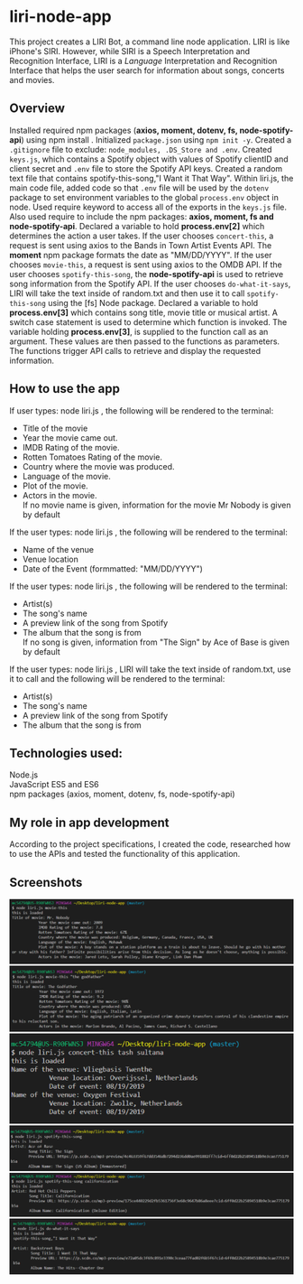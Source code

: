 # liri-node-app

This project creates a LIRI Bot, a command line node application. LIRI is like iPhone's SIRI. However, while SIRI is a Speech Interpretation and Recognition Interface, LIRI is a _Language_ Interpretation and Recognition Interface that helps the user search for information about songs, concerts and movies.

## Overview
Installed required npm packages (**axios, moment, dotenv, fs, node-spotify-api**) using npm install <npm package name>. Initialized `package.json` using `npm init -y`. Created a `.gitignore` file to exclude: `node_modules, .DS_Store and .env`. Created `keys.js`, which contains a Spotify object with values of Spotify clientID and client secret and `.env` file to store the Spotify API keys. Created a random text file that contains spotify-this-song,"I Want it That Way". Within liri.js, the main code file, added code so that `.env` file will be used by the `dotenv` package to set environment variables to the global `process.env` object in node. Used require keyword to access all of the exports in the `keys.js` file. Also used require to include the npm packages: **axios, moment, fs and node-spotify-api**. Declared a variable to hold **process.env[2]** which determines the action a user takes. If the user chooses `concert-this`, a request is sent using axios to the Bands in Town Artist Events API. The **moment** npm package formats the date as "MM/DD/YYYY". If the user chooses `movie-this`, a request is sent using axios to the OMDB API. If the user chooses `spotify-this-song`, the **node-spotify-api** is used to retrieve song information from the Spotify API. If the user chooses `do-what-it-says`, LIRI will take the text inside of random.txt and then use it to call `spotify-this-song` using the [fs] Node package. Declared a variable to hold **process.env[3]** which contains song title, movie title or musical artist. A switch case statement is used to determine which function is invoked. The variable holding **process.env[3]**, is supplied to the function call as an argument. These values are then passed to the functions as parameters. The functions trigger API calls to retrieve and display the requested information.

## How to use the app
If user types: node liri.js <movie-this> <movie name>, the following will be rendered to the terminal:  
* Title of the movie  
* Year the movie came out.  
* IMDB Rating of the movie.  
* Rotten Tomatoes Rating of the movie.  
* Country where the movie was produced.  
* Language of the movie.  
* Plot of the movie.  
* Actors in the movie.    
If no movie name is given, information for the movie Mr Nobody is given by default

If the user types: node liri.js <concert-this> <musical artist name>, the following will be rendered to the terminal:  
* Name of the venue  
* Venue location  
* Date of the Event (formmatted: "MM/DD/YYYY")

If the user types: node liri.js <spotify-this-song> <song name>, the following will be rendered to the terminal:  
* Artist(s)  
* The song's name  
* A preview link of the song from Spotify  
* The album that the song is from    
If no song is given, information from "The Sign" by Ace of Base is given by default

If the user types: node liri.js <do-what-it-says>, LIRI will take the text inside of random.txt, use it to call <spotify-this-song> and the following will be rendered to the terminal:  
* Artist(s)  
* The song's name  
* A preview link of the song from Spotify  
* The album that the song is from

## Technologies used: 
Node.js  
JavaScript ES5 and ES6  
npm packages (axios, moment, dotenv, fs, node-spotify-api)

## My role in app development
According to the project specifications, I created the code, researched how to use the APIs and tested the functionality of this application.

## Screenshots
![movie-this default](https://github.com/Gail-Deadwyler/liri-node-app/blob/master/movie-this-default.png)  
![movie-this](https://github.com/Gail-Deadwyler/liri-node-app/blob/master/movie-this.png)  
![concert-this](https://github.com/Gail-Deadwyler/liri-node-app/blob/master/concert-this.PNG) 
![spotify-this-song-default](https://github.com/Gail-Deadwyler/liri-node-app/blob/master/spotify-this-song-default.png)  
![spotify-this-song](https://github.com/Gail-Deadwyler/liri-node-app/blob/master/spotify-this-song.png)  
![do-what-it-says](https://github.com/Gail-Deadwyler/liri-node-app/blob/master/do-what-it-says.png)